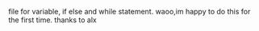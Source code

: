 file for variable, if else and while statement. waoo,im happy to do this for the first time. thanks to alx
